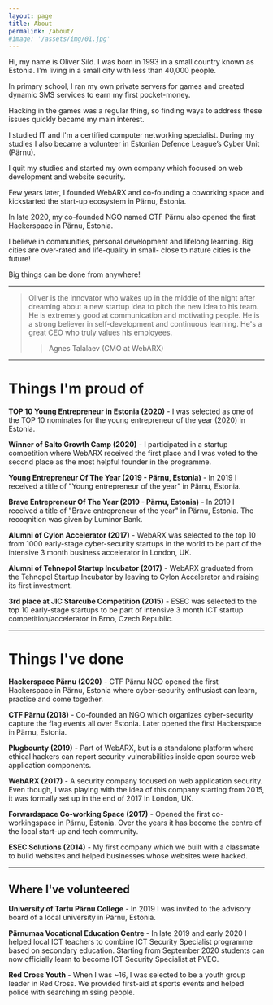```yaml
---
layout: page
title: About
permalink: /about/
#image: '/assets/img/01.jpg'
---
```


Hi, my name is Oliver Sild. I was born in 1993 in a small country known as Estonia. I'm living in a small city with less than 40,000 people.

In primary school, I ran my own private servers for games and created dynamic SMS services to earn my first pocket-money. 

Hacking in the games was a regular thing, so finding ways to address these issues quickly became my main interest.

I studied IT and I'm a certified computer networking specialist. During my studies I also became a volunteer in Estonian Defence League’s Cyber Unit (Pärnu). 

I quit my studies and started my own company which focused on web development and website security.

Few years later, I founded WebARX and co-founding a coworking space and kickstarted the start-up ecosystem in Pärnu, Estonia. 

In late 2020, my co-founded NGO named CTF Pärnu also opened the first Hackerspace in Pärnu, Estonia.

I believe in communities, personal development and lifelong learning. Big cities are over-rated and life-quality in small- close to nature cities is the future! 

Big things can be done from anywhere!

***

> Oliver is the innovator who wakes up in the middle of the night after dreaming about a new startup idea to pitch the new idea to his team. He is extremely good at communication and motivating people. He is a strong believer in self-development and continuous learning. He's a great CEO who truly values his employees.
>> Agnes Talalaev (CMO at WebARX)

***

# Things I'm proud of
**TOP 10 Young Entrepreneur in Estonia (2020)** - I was selected as one of the TOP 10 nominates for the young entrepreneur of the year (2020) in Estonia.

**Winner of Salto Growth Camp (2020)** - I participated in a startup competition where WebARX received the first place and I was voted to the second place as the most helpful founder in the programme.

**Young Entrepreneur Of The Year (2019 - Pärnu, Estonia)** - In 2019 I received a title of "Young entrepreneur of the year" in Pärnu, Estonia. 

**Brave Entrepreneur Of The Year (2019 - Pärnu, Estonia)** - In 2019 I received a title of "Brave entrepreneur of the year" in Pärnu, Estonia. The recoqnition was given by Luminor Bank.

**Alumni of Cylon Accelerator (2017)** - WebARX was selected to the top 10 from 1000 early-stage cyber-security startups in the world to be part of the intensive 3 month business accelerator in London, UK.

**Alumni of Tehnopol Startup Incubator (2017)** - WebARX graduated from the Tehnopol Startup Incubator by leaving to Cylon Accelerator and raising its first investment.

**3rd place at JIC Starcube Competition (2015)** - ESEC was selected to the top 10 early-stage startups to be part of intensive 3 month ICT startup competition/accelerator in Brno, Czech Republic.

***

# Things I've done
**Hackerspace Pärnu (2020)** - CTF Pärnu NGO opened the first Hackerspace in Pärnu, Estonia where cyber-security enthusiast can learn, practice and come together.

**CTF Pärnu (2018)** - Co-founded an NGO which organizes cyber-security capture the flag events all over Estonia. Later opened the first Hackerspace in Pärnu, Estonia.

**Plugbounty (2019)** - Part of WebARX, but is a standalone platform where ethical hackers can report security vulnerabilities inside open source web application components.

**WebARX (2017)** - A security company focused on web application security. Even though, I was playing with the idea of this company starting from 2015, it was formally set up in the end of 2017 in London, UK. 

**Forwardspace Co-working Space (2017)** - Opened the first co-workingspace in Pärnu, Estonia. Over the years it has become the centre of the local start-up and tech community.

**ESEC Solutions (2014)** - My first company which we built with a classmate to build websites and helped businesses whose websites were hacked.

***

## Where I've volunteered
**University of Tartu Pärnu College** - In 2019 I was invited to the advisory board of a local university in Pärnu, Estonia.

**Pärnumaa Vocational Education Centre** - In late 2019 and early 2020 I helped local ICT teachers to combine ICT Security Specialist programme based on secondary education. Starting from September 2020 students can now officially learn to become ICT Security Specialist at PVEC.

**Red Cross Youth** - When I was ~16, I was selected to be a youth group leader in Red Cross. We provided first-aid at sports events and helped police with searching missing people.
